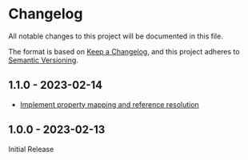 # Changelog

All notable changes to this project will be documented in this file.

The format is based on [Keep a Changelog](https://keepachangelog.com/en/1.0.0/),
and this project adheres to [Semantic Versioning](https://semver.org/spec/v2.0.0.html).

## 1.1.0 - 2023-02-14

- [Implement property mapping and reference resolution](https://github.com/PreemStudio/openapi/commit/d77801d3e73c5e823a05e3fa5bea381f62b1ca8d)

## 1.0.0 - 2023-02-13

Initial Release
